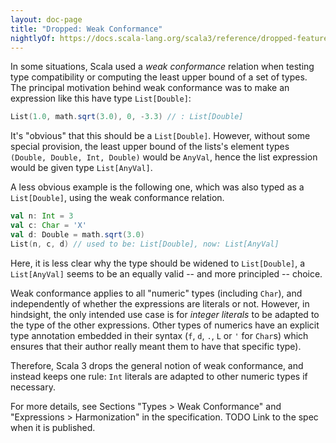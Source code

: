 ```yaml
---
layout: doc-page
title: "Dropped: Weak Conformance"
nightlyOf: https://docs.scala-lang.org/scala3/reference/dropped-features/weak-conformance.html
---
```


In some situations, Scala used a _weak conformance_ relation when
testing type compatibility or computing the least upper bound of a set
of types.  The principal motivation behind weak conformance was to
make an expression like this have type `List[Double]`:

```scala
List(1.0, math.sqrt(3.0), 0, -3.3) // : List[Double]
```

It's "obvious" that this should be a `List[Double]`. However, without
some special provision, the least upper bound of the lists's element
types `(Double, Double, Int, Double)` would be `AnyVal`, hence the list
expression would be given type `List[AnyVal]`.

A less obvious example is the following one, which was also typed as a
`List[Double]`, using the weak conformance relation.

```scala
val n: Int = 3
val c: Char = 'X'
val d: Double = math.sqrt(3.0)
List(n, c, d) // used to be: List[Double], now: List[AnyVal]
```

Here, it is less clear why the type should be widened to
`List[Double]`, a `List[AnyVal]` seems to be an equally valid -- and
more principled -- choice.

Weak conformance applies to all "numeric" types (including `Char`), and
independently of whether the expressions are literals or not. However,
in hindsight, the only intended use case is for *integer literals* to
be adapted to the type of the other expressions. Other types of numerics
have an explicit type annotation embedded in their syntax (`f`, `d`,
`.`, `L` or `'` for `Char`s) which ensures that their author really
meant them to have that specific type).

Therefore, Scala 3 drops the general notion of weak conformance, and
instead keeps one rule: `Int` literals are adapted to other numeric
types if necessary.

For more details, see Sections "Types > Weak Conformance" and "Expressions > Harmonization" in the specification.
TODO Link to the spec when it is published.
